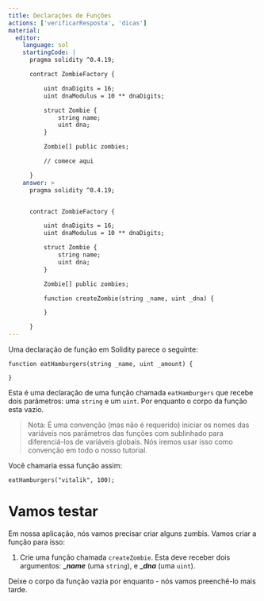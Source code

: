 ```yaml
---
title: Declarações de Funções
actions: ['verificarResposta', 'dicas']
material:
  editor:
    language: sol
    startingCode: |
      pragma solidity ^0.4.19;

      contract ZombieFactory {

          uint dnaDigits = 16;
          uint dnaModulus = 10 ** dnaDigits;

          struct Zombie {
              string name;
              uint dna;
          }

          Zombie[] public zombies;

          // comece aqui

      }
    answer: >
      pragma solidity ^0.4.19;


      contract ZombieFactory {

          uint dnaDigits = 16;
          uint dnaModulus = 10 ** dnaDigits;

          struct Zombie {
              string name;
              uint dna;
          }

          Zombie[] public zombies;

          function createZombie(string _name, uint _dna) {

          }

      }
---
```


Uma declaração de função em Solidity parece o seguinte:

```
function eatHamburgers(string _name, uint _amount) {

}
```

Esta é uma declaração de uma função chamada `eatHamburgers` que recebe dois parâmetros: uma `string` e um `uint`. Por enquanto o corpo da função esta vazio.

> Nota: É uma convenção (mas não é requerido) iniciar os nomes das variáveis nos parâmetros das funções com sublinhado para diferenciá-los de variáveis globais. Nós iremos usar isso como convenção em todo o nosso tutorial.

Você chamaria essa função assim:

```
eatHamburgers("vitalik", 100);
```

# Vamos testar

Em nossa aplicação, nós vamos precisar criar alguns zumbis. Vamos criar a função para isso:

1. Crie uma função chamada `createZombie`. Esta deve receber dois argumentos: **__name_** (uma `string`), e **__dna_** (uma `uint`).

Deixe o corpo da função vazia por enquanto - nós vamos preenchê-lo mais tarde.
